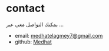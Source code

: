 # contact

يمكنك التواصل معي عبر ...
- email: medhatelagmey7@gmail.com
- github: [Medhat](https://github.com/medhat0098)
